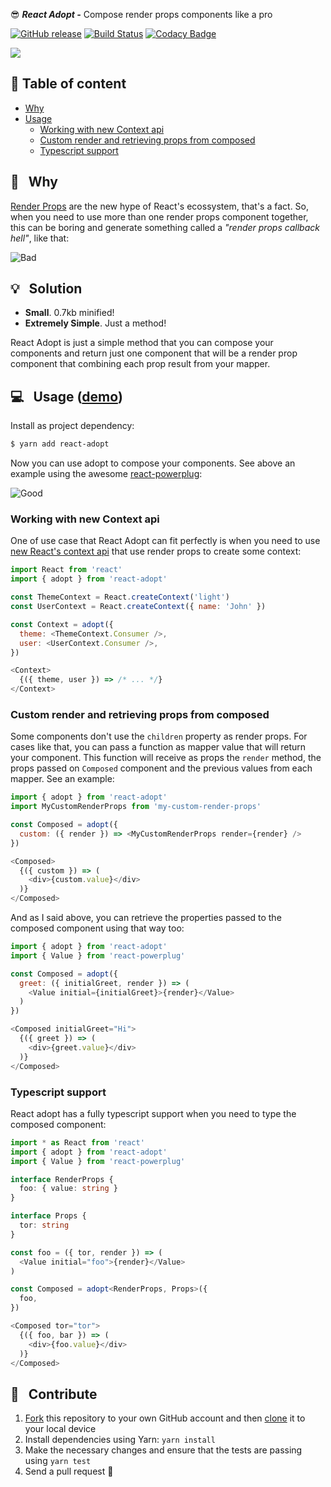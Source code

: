 :sunglasses: _**React Adopt -**_ Compose render props components like a pro

[![GitHub release](https://img.shields.io/github/release/pedronauck/react-adopt.svg)]()
[![Build Status](https://travis-ci.org/pedronauck/react-adopt.svg?branch=master)](https://travis-ci.org/pedronauck/react-adopt)
[![Codacy Badge](https://api.codacy.com/project/badge/Grade/ebdcc3e942b14363a96438b41c770b32)](https://www.codacy.com/app/pedronauck/react-adopt?utm_source=github.com&utm_medium=referral&utm_content=pedronauck/react-adopt&utm_campaign=Badge_Grade)

![](https://i.imgflip.com/27euu2.jpg)

## 📜 Table of content

- [Why](#why)
- [Usage](#usage)
  - [Working with new Context api](#working-with-new-context-api)
  - [Custom render and retrieving props from composed](#custom-render-and-retrieving-props-from-composed)
  - [Typescript support](#typescript-support)

## 🧐 &nbsp; Why

[Render Props](https://reactjs.org/docs/render-props.html) are the new hype of React's ecossystem, that's a fact. So, when you need to use more than one render props component together, this can be boring and generate something called a *"render props callback hell"*, like that:

![Bad](https://i.imgur.com/qmk3Bk5.png)

## 💡 &nbsp; Solution

* **Small**. 0.7kb minified!
* **Extremely Simple**. Just a method!

React Adopt is just a simple method that you can compose your components and return just one component that will be a render prop component that combining each prop result from your mapper.

## 💻 &nbsp; Usage ([demo](https://codesandbox.io/s/vq1wl37m0y?hidenavigation=1))

Install as project dependency:

```bash
$ yarn add react-adopt
```

Now you can use adopt to compose your components. See above an example using the awesome [react-powerplug](https://github.com/renatorib/react-powerplug):

![Good](https://i.imgur.com/RXVlFwy.png)

### Working with new Context api

One of use case that React Adopt can fit perfectly is when you need to use [new React's context api](https://reactjs.org/docs/context.html) that use render props to create some context:

```js
import React from 'react'
import { adopt } from 'react-adopt'

const ThemeContext = React.createContext('light')
const UserContext = React.createContext({ name: 'John' })

const Context = adopt({
  theme: <ThemeContext.Consumer />,
  user: <UserContext.Consumer />,
})

<Context>
  {({ theme, user }) => /* ... */}
</Context>
```

### Custom render and retrieving props from composed

Some components don't use the `children` property as render props. For cases like that, you can pass a function as mapper value that will return your component. This function will receive as props the `render` method, the props passed on `Composed` component and the previous values from each mapper. See an example:

```js
import { adopt } from 'react-adopt'
import MyCustomRenderProps from 'my-custom-render-props'

const Composed = adopt({
  custom: ({ render }) => <MyCustomRenderProps render={render} />
})

<Composed>
  {({ custom }) => (
    <div>{custom.value}</div>
  )}
</Composed>
```

And as I said above, you can retrieve the properties passed to the composed component using that way too:


```js
import { adopt } from 'react-adopt'
import { Value } from 'react-powerplug'

const Composed = adopt({
  greet: ({ initialGreet, render }) => (
    <Value initial={initialGreet}>{render}</Value>
  )
})

<Composed initialGreet="Hi">
  {({ greet }) => (
    <div>{greet.value}</div>
  )}
</Composed>
```

### Typescript support

React adopt has a fully typescript support when you need to type the composed component:

```ts
import * as React from 'react'
import { adopt } from 'react-adopt'
import { Value } from 'react-powerplug'

interface RenderProps {
  foo: { value: string }
}

interface Props {
  tor: string
}

const foo = ({ tor, render }) => (
  <Value initial="foo">{render}</Value>
)

const Composed = adopt<RenderProps, Props>({
  foo,
})

<Composed tor="tor">
  {({ foo, bar }) => (
    <div>{foo.value}</div>
  )}
</Composed>
```

## 🕺 &nbsp; Contribute

1.  [Fork](https://help.github.com/articles/fork-a-repo/) this repository to your own GitHub account and then [clone](https://help.github.com/articles/cloning-a-repository/) it to your local device
2.  Install dependencies using Yarn: `yarn install`
3.  Make the necessary changes and ensure that the tests are passing using `yarn test`
4.  Send a pull request 🙌
